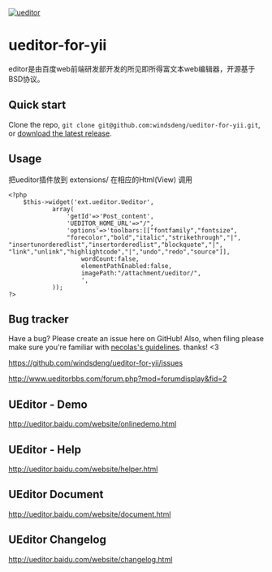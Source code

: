 [![ueditor](http://www.ueditorbbs.com/template/qing/image/logo.png)](http://ueditor.baidu.com/)

ueditor-for-yii
===============


editor是由百度web前端研发部开发的所见即所得富文本web编辑器，开源基于BSD协议。


Quick start
-----------

Clone the repo, `git clone git@github.com:windsdeng/ueditor-for-yii.git`, or [download the latest release](https://github.com/windsdeng/ueditor-for-yii/zipball/master).

Usage 
-----------

把ueditor插件放到 extensions/
在相应的Html(View) 调用

```
<?php
    $this->widget('ext.ueditor.Ueditor',
            array(
                'getId'=>'Post_content',
                'UEDITOR_HOME_URL'=>"/",
                'options'=>'toolbars:[["fontfamily","fontsize",
                "forecolor","bold","italic","strikethrough","|",
"insertunorderedlist","insertorderedlist","blockquote","|",
"link","unlink","highlightcode","|","undo","redo","source"]],
                    wordCount:false,
                    elementPathEnabled:false,
                    imagePath:"/attachment/ueditor/",
                    ',
            ));
?>
```

Bug tracker
-----------

Have a bug? Please create an issue here on GitHub! Also, when filing please make sure you're familiar with [necolas's guidelines](https://github.com/necolas/issue-guidelines). thanks! <3

https://github.com/windsdeng/ueditor-for-yii/issues

http://www.ueditorbbs.com/forum.php?mod=forumdisplay&fid=2


UEditor - Demo
-----------

http://ueditor.baidu.com/website/onlinedemo.html

UEditor - Help
-----------

http://ueditor.baidu.com/website/helper.html


UEditor Document
-----------

http://ueditor.baidu.com/website/document.html

UEditor Changelog
-----------

http://ueditor.baidu.com/website/changelog.html

